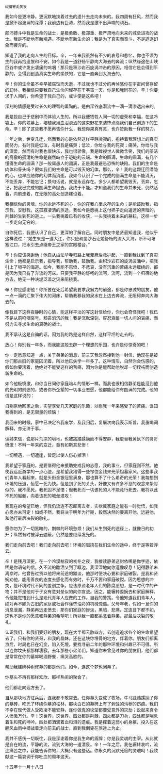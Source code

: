     缄情寄向黄泉 

   我如今是更冷静，更沉默地挟着过去的遗什去走向未来的。我四周有狂风，然而我是掀不起波澜的深潭；我前边有巨涛，然而我是激不出声响的顽石。

   颠沛搏斗中我是生命的战士，是极勇敢、极郑重、极严肃地向未来的城垒进攻的战士。我是不断地有新境遇，不断地有新生命的；我是为了真实而奋斗，不是追逐幻象而疲奔的。

   知道了我的走向人生的目标。辛，一年来我虽然有不少的哀号和悲忆，你也不须为生的我再抱遗恨和不安。如今我是一道舒畅平静向大海去的奔流；纵然缘途在山峡巨谷中或许发出凄痛的呜咽！那只是积沙岩石旋涡冲击的原因，相信它是会得到平静的，会得到创造真实生命的愉快的，它是一直奔到大海去的。

   辛！你的生命虽不幸早被腐蚀而夭逝，不过我也不过分的再悼感你在宇宙间曾存留的幻体。我相信只要我自己生命闪耀存在于宇宙一天，你是和我同在的。辛！你要求于人间的，你希望于我自己的，或许便是这些吧！

   深刻的情感是受过长久的理智的熏陶的。是由深谷底潜流中一滴一滴渗透出来的。

   我是投自己于悲剧中而体验人生的。所以我便牺牲人间一切的虚荣和幸福，在这冷墟上，你的坟墓上，培植我用血泪浇洒的这束野花来装饰点缀我们自己创造下的生命。辛！除了这些我不愿再告你什么，我想你果真有灵，也许赞助我一样的努力。

   一年之后，世变几迁，然而我的心是依然这样平静冷寂的，抱持着我理想上的真实而努力。有时我是低泣，有时我是痛哭；低泣，你给与我的死寂；痛哭，你给与我的深爱。然而有时我也很快乐，我也很骄傲。我是睥视世人微微含笑，我们的圣洁的高傲的孤清的生命是巍然峙立于皑皑的云端。生命的圆满，生命的圆满，有几个懂得生命的圆满？那一般庸愚人的圆满，正是我最避忌恐怖的缺陷。我们的生命是肉体和骨头吗？假如我们的生命是可以毁灭的幻体，那么，辛！我的这颗迂回潜隐的心，也早应随你的幻体而消逝。我如今认识了一个完成的圆满生命是不能消灭，不能丢弃，不能忘记；换句话说，就是永远存在。多少人都希望我毁灭，丢弃，忘记，把我已完成的圆满生命抛去。我终于不能。才知道我们的生命并未死，仍然活着，向前走着，在无限的高处创造建设着。

   我相信你的灵魂，你的永远不死的心，你的在我心里永存的生命；是能鼓励我，指示我，安慰我，这孤寂凄清的旅途。我如今是愿挑上这付担子走向遥远的黑暗的，荆棘的生到死的道上。一头我挑着已有的收获，一头我挑着未来的耕耘，这样一步一步走向无穷的。

   自你死后，我便认识了自己，更深的了解自己。同时朋友中是贤最知道我，他似乎这样说过：“她生来是一道大江，你只应疏凿沙石让她舒畅的流入大海，断不可堵塞江口，把水引去点缀帝王之家的宫殿楼台。”

   辛！你应该感谢他！他自从由法华寺归路上我晕厥后救护起，一直到我找到了真实生命；他都是启示我，指导我，帮助我，鼓励我。由积沙岩石的旋涡波涌中，把我引上了坦平的海道。如今，我能不怨愤，不悲哀，没有沉重的苦痛永远缠绕的，都是因为我已有了奔流的河床。只要我平静的舒畅的流呵，流呵，流到一个归宿的地方去，绝无一种决堤泛滥之灾来阻挠我。

   辛！你应感谢他！你所要在死后希望我要求我努力的前途，都是你忠诚的朋友，他一点一滴的汇聚下伟大的河床，帮助我移我的泉水在上边去奔流，无阻碍奔向大海去的。

   像我目下这样夜静时的心情，能这样平淡的写这封信给你，你也会奇怪我吧！我已不是从前呜咽哀号、颓丧消沉的我；我是沉默深刻，容忍涵蓄一切人间的哀痛，而努力去寻求生命的真确的战士。

   我不承认这是自骗的话。因为我的路是这样自然，这样平坦的走去的。

   放心！你别我一年多，而我能这般去辟一个理想的乐园，也许是你惊奇的吧！

   你一定愿意知道一点，关于弟弟的消息，前三天我忽然接到他一封信，他现在是被你们那古旧的家庭囚闭着，所以他已失学一年多了。这种情形，自然你会伤感的，假如你要活着，他绝对不能受这样的苦痛，因为你是能帮助他脱却一切桎梏而创造新生命的。

   如今他极愤激，和你当日同你家庭暗斗的情形一样。而我也很相信静弟是能觅到他的光明的前途的，或者你所企望的一切事业志愿，他都能给你有圆满的完成。他的信是这样说的：

   自别京地回家之后，实望享受几天家庭的乐趣，以慰我一年来感受了的苦痛。谁知我得到的，是无限量的烦恼！

   我回来的时候，家中已决定令我废学，及我归后，复屡次向我表示斯旨，我虽竭词解释，亦无济于事。

   读姊来信，说那片荒凉的境地，也被践踏蹂躏而不得安静，我更替我黄泉下的哥哥愤激！不料一年来的变迁，竟有如斯其悲惨！

   一切境遇，一切遭逢，皆足以使人伤心掉泪！

   我希望于家庭的，是要借得他来援助完成我的志愿，我的事业，但家庭则不然。他使我远近游学的一点心迹，是希望我猎得一些禄位金钱来光荣祖墓家风。这些事我们青年人看起来，就是头衔金银冠里满身，那也算不了什么希奇的光荣！我每想到环境的压迫，恒愿一死为快。但是到了死的关头，好像又有许多不忍的观念来挚肘似的。我不愿死，我死固不足惜；但我死而一切该死的人不能竟行死去。我将以此不死的躯骸，向着该死的城垒进攻！

   我现在的希望已绝，但我仍流连不忍即离去者，实欲冀家庭之能有一时觉悟，如我心愿亦未可定！如或不然，我将决于明年为行期，毅然决然的要离开他，远避他，和他行最后决裂的敬礼。

   愿你勿为了一切黑暗的，荆棘的环境愁烦！我们从生到死的途径上，就像日的初升；纵然有时被浮云遮蔽，仍然是要继续发光的。

   我们走向前去吧！我们走向前去吧！环境的阻挠在我们生命的途中，终于是等若浮云。

   辛！是残月深更，在一个冷漠枯寂的初冬之夜，我接读静弟这封依稀是你字迹，依稀是你语句的信。久不流的酸泪又到了眶边，我深深地向你遗像叹息！记得静弟未离京时，他曾告过贤以他将来前途的黯淡，他那时便决心要和家庭破裂。是我和贤婉劝他，能用善良的态度去感化而有效时，千万不要和家庭破裂。因为思想的冲突，是环境时代不同的差别之争。应该原谅老年人们的陈腐思想，是一时代中的产物；并不是他对于子女有意对垒似的向你宣战。因之，能辗转委婉去和家庭解释。令他能觉悟到什么是现代青年人应做的工作，自我的警策。令他知道我们青年人，绝对再不能为古旧的家庭或社会作涂饰油彩的机械傀儡。父母年老，假如一旦你的消息泄漏，静弟再远走愤去，那你们家庭的惨淡，黑暗，悲痛，定连目下都不如，这也不是你的愿意和静弟的希望吧！所以我一直都系念着静弟，那最后决裂的敬礼。

   认识我们，和我们要好的朋友，现在大半都云散四方，去创造追求各个的生命希望去了。只有你的贤哥，和我的晶妹，还在这块你埋骨的地方，伴着你。朋友们都离京后，时局也日在幻变，陷入死境，要找寻前二年的那种环境和兴趣已不可得。所以连你坟头都那样凄寂。去年那些小弟弟们，知道你未曾见过你的朋友们，他们都是常常在你的墓衅喝酒野餐，痛哭高歌的。

   帮助我建碑种树修墓的都是他们。如今，连这个梦也闭幕了。

   你墓头不再有那样欢欣、那样热闹的聚会了。

   他们都走向远方去了。

   自从那块地方驻兵后，连我都不敢常去。任你墓头变成了牧场，牛马践踏蹂躏了你的墓砖，吃光了环绕你墓的松林，那块白石的墓碑上有了剥蚀的污秽的伤痕。我们不幸在现代做人受欺凌不能安静，连你做鬼的坟茔都要受意外的灾劫；说起来真令人愤激万分。辛！这世界，这世界，四处都是荆棘，四处都是刀兵，四处都是喘息着生和死的呻吟，四处都洒滴着血和泪的遗痕。我是撑着这弱小的身躯，投入在这腥风血雨中搏战着走向前去的战士，直到我倒毙在旅途上为止。

   我并不感伤一切既往，我是深谢着你是我生命的盾牌；你是我灵魂的主宰。从此就是自在的流，平静的流，流到大海的一道清泉。辛！一年之后，我在辗转哀吟，流连痛苦之中，我能告诉你的，大概只有这些话。你永久的沉默死寂的灵魂呵！我致献这一篇哀词于你吐血的周年这天。

   十五年十一月十八日

